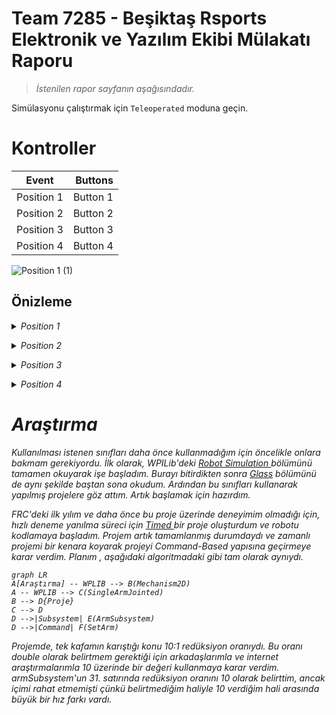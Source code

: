 
#                     Team 7285 - Beşiktaş Rsports  Elektronik ve Yazılım Ekibi Mülakatı Raporu

> *İstenilen rapor sayfanın aşağısındadır.*

Simülasyonu çalıştırmak için `Teleoperated` moduna geçin.





# Kontroller                                 

| Event     | Buttons   |
| --------- | ------------:|
| Position 1| Button 1|
| Position 2| Button 2|
| Position 3| Button 3|
| Position 4| Button 4|  

![Position 1 (1)](https://github.com/ViselnikAscet/SingleArmJointedSim/assets/80203023/994dc4b6-3d51-4e96-80c0-6e41b495b5b3)


## Önizleme

<i>
<details>
<summary>Position 1</summary>
<br>
<img src="https://i.imgur.com/SFFbLrK.gif" alt="Buttons" border="0">
</details>
<p></p>

<details>
<summary>Position 2</summary>
<br>
<img src="https://i.imgur.com/rF1vxuO.gif" alt="Checkboxes" border="0">
</details>
<p></p>

<details>
<summary>Position 3</summary>
<br>
<img src="https://i.imgur.com/Mb4bQnV.gif" alt="Comboboxes" border="0">
</details>
<p></p>

<details>
<summary>Position 4</summary>
<br>
<img src="https://i.imgur.com/nKTtk44.gif" alt="Dialogs" border="0">
</details>








# Araştırma
Kullanılması istenen sınıfları daha önce kullanmadığım için öncelikle onlara bakmam gerekiyordu. İlk olarak, WPILib'deki [Robot Simulation ](https://docs.wpilib.org/en/stable/docs/software/wpilib-tools/robot-simulation/index.html) bölümünü tamamen okuyarak işe başladım. Burayı bitirdikten sonra [Glass](https://docs.wpilib.org/en/stable/docs/software/dashboards/glass/index.html) bölümünü de aynı şekilde baştan sona okudum. Ardından bu sınıfları kullanarak yapılmış projelere göz attım. Artık başlamak için hazırdım.

FRC'deki ilk yılım ve daha önce bu proje üzerinde deneyimim olmadığı için, hızlı deneme yanılma süreci için [Timed ](https://docs.wpilib.org/tr/latest/docs/software/vscode-overview/creating-robot-program.html#timedrobot) bir proje oluşturdum ve robotu kodlamaya başladım. Projem artık tamamlanmış durumdaydı ve zamanlı projemi bir kenara koyarak projeyi Command-Based yapısına geçirmeye karar verdim. Planım , aşağıdaki algoritmadaki gibi tam olarak aynıydı.

```mermaid
graph LR
A[Araştırma] -- WPLIB --> B(Mechanism2D)
A -- WPLIB --> C(SingleArmJointed)
B --> D{Proje}
C --> D
D -->|Subsystem| E(ArmSubsystem)
D -->|Command| F(SetArm)
```

Projemde, tek kafamın karıştığı konu 10:1 redüksiyon oranıydı. Bu oranı double olarak belirtmem gerektiği için arkadaşlarımla ve internet araştırmalarımla 10 üzerinde bir değeri kullanmaya karar verdim. armSubsystem'un 31. satırında redüksiyon oranını 10 olarak belirttim, ancak içimi rahat etmemişti çünkü belirtmediğim haliyle 10 verdiğim hali arasında büyük bir hız farkı vardı.
